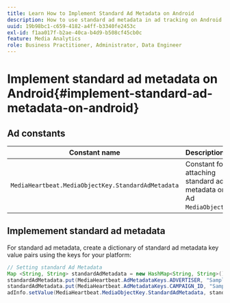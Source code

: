 ```yaml
---
title: Learn How to Implement Standard Ad Metadata on Android
description: How to use standard ad metadata in ad tracking on Android.
uuid: 19b98bc1-c659-4182-a4ff-b3340fe2453c
exl-id: f1aa017f-b2ae-40ca-b4d9-b508cf45cb0c
feature: Media Analytics
role: Business Practitioner, Administrator, Data Engineer
---
```

# Implement standard ad metadata on Android{#implement-standard-ad-metadata-on-android}

## Ad constants

|  Constant name  | Description&nbsp;&nbsp;  |
|---|---|
|  `MediaHeartbeat.MediaObjectKey.StandardAdMetadata`  | Constant for attaching standard ad metadata on Ad `MediaObject`.  |

## Implemement standard ad metadata

For standard ad metadata, create a dictionary of standard ad metadata key value pairs using the keys for your platform: 

```java
// Setting standard Ad Metadata 
Map <String, String> standardAdMetadata = new HashMap<String, String>(); 
standardAdMetadata.put(MediaHeartbeat.AdMetadataKeys.ADVERTISER, "Sample Advertiser"); 
standardAdMetadata.put(MediaHeartbeat.AdMetadataKeys.CAMPAIGN_ID, "Sample Campaign"); 
adInfo.setValue(MediaHeartbeat.MediaObjectKey.StandardAdMetadata, standardAdMetadata); 
```
